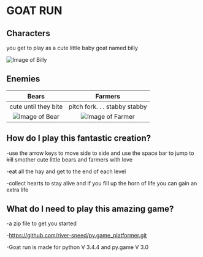 # GOAT RUN

## Characters
you get to play as a cute little baby goat named billy

![Image of Billy](https://github.com/river-sneed/py.game_platformer/blob/master/assets/goat/goat_walk1.png)

## Enemies
| Bears               | Farmers                      |
|:-------------------:|:----------------------------:|
|cute until they bite |pitch fork. . . stabby stabby |
|![Image of Bear](https://github.com/river-sneed/py.game_platformer/blob/master/assets/enemies/bear-1.png) |![Image of Farmer](https://github.com/river-sneed/py.game_platformer/blob/master/assets/enemies/farmer_1.png)|


## How do I play this fantastic creation?
-use the arrow keys to move side to side and use the space bar to jump 
to ~~kill~~ smother cute little bears and farmers with love

-eat all the hay and get to the end of each level

-collect hearts to stay alive and if you fill up the horn of life
you can gain an extra life


## What do I need to play this amazing game?
-a zip file to get you started

-https://github.com/river-sneed/py.game_platformer.git

-Goat run is made for python V 3.4.4 and py.game V 3.0

